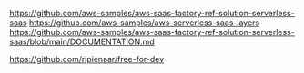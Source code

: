 
https://github.com/aws-samples/aws-saas-factory-ref-solution-serverless-saas
https://github.com/aws-samples/aws-serverless-saas-layers
https://github.com/aws-samples/aws-saas-factory-ref-solution-serverless-saas/blob/main/DOCUMENTATION.md

https://github.com/ripienaar/free-for-dev
